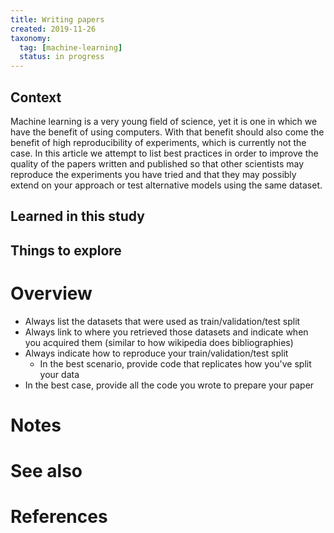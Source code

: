 ```yaml
---
title: Writing papers
created: 2019-11-26
taxonomy:
  tag: [machine-learning]
  status: in progress
---
```


## Context
Machine learning is a very young field of science, yet it is one in which we have the benefit of using computers. With that benefit should also come the benefit of high reproducibility of experiments, which is currently not the case. In this article we attempt to list best practices in order to improve the quality of the papers written and published so that other scientists may reproduce the experiments you have tried and that they may possibly extend on your approach or test alternative models using the same dataset.

## Learned in this study

## Things to explore

# Overview
* Always list the datasets that were used as train/validation/test split
* Always link to where you retrieved those datasets and indicate when you acquired them (similar to how wikipedia does bibliographies)
* Always indicate how to reproduce your train/validation/test split
	* In the best scenario, provide code that replicates how you've split your data
* In the best case, provide all the code you wrote to prepare your paper

# Notes

# See also

# References
